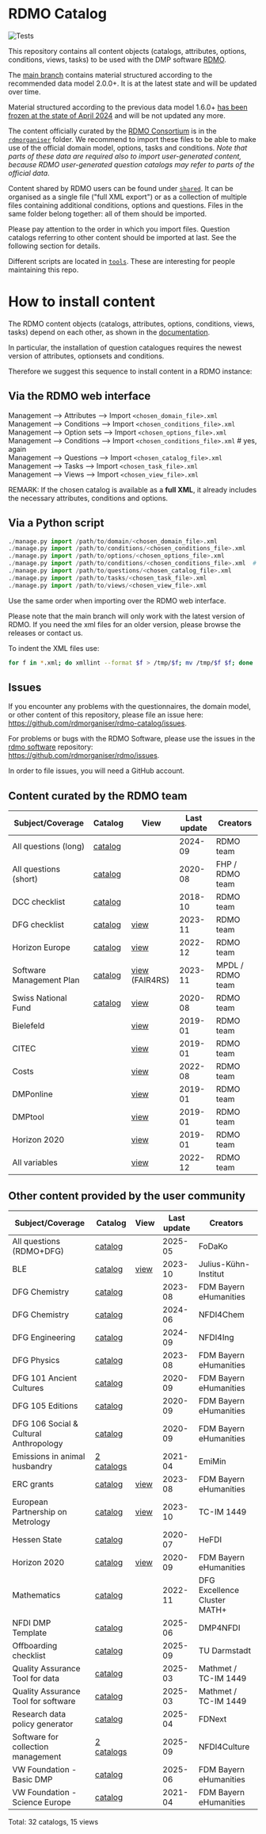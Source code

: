 # RDMO Catalog

![Tests](https://github.com/rdmorganiser/rdmo-catalog/actions/workflows/tests.yaml/badge.svg)

This repository contains all content objects (catalogs, attributes, options, conditions, views, tasks) to be used with the DMP software [RDMO](https://github.com/rdmorganiser/rdmo).

The [main branch](https://github.com/rdmorganiser/rdmo-catalog/tree/main) contains material structured according to the recommended data model 2.0.0+. It is at the latest state and will be updated over time.

Material structured according to the previous data model 1.6.0+ [has been frozen at the state of April 2024](https://github.com/rdmorganiser/rdmo-catalog/releases/tag/1.4.1-rdmo-1.6.0) and will be not updated any more.

The content officially curated by the [RDMO Consortium](https://rdmorganiser.github.io/Community/) is in the [`rdmorganiser`](./rdmorganiser) folder. We recommend to import these files to be able to make use of the official domain model, options, tasks and conditions. *Note that parts of these data are required also to import user-generated content, because RDMO user-generated question catalogs may refer to parts of the official data*.

Content shared by RDMO users can be found under [`shared`](./shared). It can be organised as a single file ("full XML export") or as a collection of multiple files containing additional conditions, options and questions. Files in the same folder belong together: all of them should be imported.

Please pay attention to the order in which you import files. Question catalogs referring to other content should be imported at last. See the following section for details.

Different scripts are located in [`tools`](./tools). These are interesting for people maintaining this repo.

# How to install content

The RDMO content objects (catalogs, attributes, options, conditions, views, tasks) depend on each other, as shown in the [documentation](https://rdmo.readthedocs.io/en/latest/management/data-model.html).

In particular, the installation of question catalogues requires the newest version of attributes, optionsets and conditions.

Therefore we suggest this sequence to install content in a RDMO instance:

## Via the RDMO web interface

Management --> Attributes  --> Import `<chosen_domain_file>.xml`  
Management --> Conditions  --> Import `<chosen_conditions_file>.xml`  
Management --> Option sets --> Import `<chosen_options_file>.xml`  
Management --> Conditions  --> Import `<chosen_conditions_file>.xml`  # yes, again  
Management --> Questions   --> Import `<chosen_catalog_file>.xml`  
Management --> Tasks       --> Import `<chosen_task_file>.xml`  
Management --> Views       --> Import `<chosen_view_file>.xml`  

REMARK: If the chosen catalog is available as a **full XML**, it already includes the necessary attributes, conditions and options.

## Via a Python script

```python
./manage.py import /path/to/domain/<chosen_domain_file>.xml
./manage.py import /path/to/conditions/<chosen_conditions_file>.xml
./manage.py import /path/to/options/<chosen_options_file>.xml
./manage.py import /path/to/conditions/<chosen_conditions_file>.xml  # yes, again
./manage.py import /path/to/questions/<chosen_catalog_file>.xml
./manage.py import /path/to/tasks/<chosen_task_file>.xml
./manage.py import /path/to/views/<chosen_view_file>.xml
```

Use the same order when importing over the RDMO web interface.

Please note that the main branch will only work with the latest version of RDMO. If you need the xml files for an older version, please browse the releases or contact us.

To indent the XML files use:

```bash
for f in *.xml; do xmllint --format $f > /tmp/$f; mv /tmp/$f $f; done
```

## Issues

If you encounter any problems with the questionnaires, the domain model, or other content of this repository, please file an issue here:  
<https://github.com/rdmorganiser/rdmo-catalog/issues>.

For problems or bugs with the RDMO Software, please use the issues in the [rdmo software](https://github.com/rdmorganiser/rdmo) repository:  
<https://github.com/rdmorganiser/rdmo/issues>.

In order to file issues, you will need a GitHub account.

## Content curated by the RDMO team

|Subject/Coverage        |Catalog          |View              |Last update|Creators        |
|------------------------|-----------------|------------------|-----------|----------------|
|All questions (long)    |[catalog][Q-rdmo]|                      |2024-09|RDMO team       |
|All questions (short)   |[catalog][Q-fhp] |                      |2020-08|FHP / RDMO team |
|DCC checklist           |[catalog][Q-dcc] |                      |2018-10|RDMO team       |
|DFG checklist           |[catalog][Q-dfg] |[view][V-dfg]         |2023-11|RDMO team       |
|Horizon Europe          |[catalog][Q-heu] |[view][V-heu]         |2022-12|RDMO team       |
|Software Management Plan|[catalog][Q-smp]|[view][V-smp] (FAIR4RS)|2023-11|MPDL / RDMO team|
|Swiss National Fund     |[catalog][Q-snf] |[view][V-snf]         |2020-08|RDMO team       |
|Bielefeld               |                 |[view][V-bielefeld]   |2019-01|RDMO team       |
|CITEC                   |                 |[view][V-citec]       |2019-01|RDMO team       |
|Costs                   |                 |[view][V-costs]       |2022-08|RDMO team       |
|DMPonline               |                 |[view][V-dmponline]   |2019-01|RDMO team       |
|DMPtool                 |                 |[view][V-dmptool]     |2019-01|RDMO team       |
|Horizon 2020            |                 |[view][V-h2020]       |2019-01|RDMO team       |
|All variables           |                 |[view][V-varcheck]    |2022-12|RDMO team       |

## Other content provided by the user community

|Subject/Coverage                 |Catalog       |View  |Last update |Creators              |
|---------------------------------|--------------|------|------------|----------------------|
|All questions (RDMO+DFG)         |[catalog][FDK]|           |2025-05|FoDaKo                |
|BLE                              |[catalog][BLE]|[view][BLE]|2023-10|Julius-Kühn-Institut  |
|DFG Chemistry                    |[catalog][CHE]|           |2023-08|FDM Bayern eHumanities|
|DFG Chemistry                    |[catalog][N4C]|           |2024-06|NFDI4Chem             |
|DFG Engineering                  |[catalog][N4I]|           |2024-09|NFDI4Ing              |
|DFG Physics                      |[catalog][PHY]|           |2023-08|FDM Bayern eHumanities|
|DFG 101 Ancient Cultures         |[catalog][AKU]|           |2020-09|FDM Bayern eHumanities|
|DFG 105 Editions                 |[catalog][EDI]|           |2020-09|FDM Bayern eHumanities|
|DFG 106 Social & Cultural Anthropology|[catalog][SKT]|      |2020-09|FDM Bayern eHumanities|
|Emissions in animal husbandry |[2 catalogs][EMM]|           |2021-04|EmiMin                |
|ERC grants                       |[catalog][ERC]|[view][ERC]|2023-08|FDM Bayern eHumanities|
|European Partnership on Metrology|[catalog][EPM]|[view][EPM]|2023-10|TC-IM 1449            |
|Hessen State                     |[catalog][HFD]|           |2020-07|HeFDI                 |
|Horizon 2020                     |[catalog][EHU]|[view][EHU]|2020-09|FDM Bayern eHumanities|
|Mathematics                      |[catalog][MAT]|     |2022-11|DFG Excellence Cluster MATH+|
|NFDI DMP Template                |[catalog][D4N]|           |2025-06|DMP4NFDI              |
|Offboarding checklist            |[catalog][UDA]|           |2025-09|TU Darmstadt          |
|Quality Assurance Tool for data  |[catalog][QAT]|           |2025-03|Mathmet / TC-IM 1449  |
|Quality Assurance Tool for software  |[catalog][QAT]|       |2025-03|Mathmet / TC-IM 1449  |
|Research data policy generator       |[catalog][FDN]|       |2025-04|FDNext                |
|Software for collection management|[2 catalogs][N4Q]|       |2025-09|NFDI4Culture          |
|VW Foundation - Basic DMP            |[catalog][VWB]|       |2025-06|FDM Bayern eHumanities|
|VW Foundation - Science Europe       |[catalog][VWE]|       |2021-04|FDM Bayern eHumanities|

Total: 32 catalogs, 15 views

[AKU]:         shared/ub_fau_erlangen_nuernberg/dfg-alte-kulturen/
[CHE]:         shared/ub_fau_erlangen_nuernberg/dfg-chemie/
[PHY]:         shared/ub_fau_erlangen_nuernberg/dfg-physik/
[EDI]:         shared/ub_fau_erlangen_nuernberg/dfg-editionen/
[SKT]:         shared/ub_fau_erlangen_nuernberg/dfg-sozkulttheo/
[ERC]:         shared/ub_fau_erlangen_nuernberg/erc-grants/
[EHU]:         shared/ub_fau_erlangen_nuernberg/h2020-ehum/
[VWB]:         shared/ub_fau_erlangen_nuernberg/vw-stiftung-basisdmp
[VWE]:         shared/ub_fau_erlangen_nuernberg/ScienceEurope_VW_Stiftung/
[BLE]:         shared/BLE_JKI/
[D4N]:         shared/DMP4NFDI
[FDK]:         shared/FoDaKo
[FDN]:         shared/FDNext/
[N4Q]:         shared/NFDI4Culture/
[N4C]:         shared/nfdi4chem
[N4I]:         shared/nfdi4ing
[EMM]:         shared/EmiMin
[HFD]:         shared/HeFDI
[MAT]:         shared/MATH+
[QAT]:         shared/Mathmet-QAT
[EPM]:         shared/metrology-rdm/
[UDA]:         shared/ulb_darmstadt/
[Q-rdmo]:      rdmorganiser/questions/questions-rdmo.xml
[Q-fhp]:       rdmorganiser/questions/questions-fhpshort.xml
[Q-dcc]:       rdmorganiser/questions/questions-dcc.xml
[Q-dfg]:       rdmorganiser/questions/questions-DFG-Checkliste.xml
[Q-heu]:       rdmorganiser/questions/questions-horizon-europe.xml
[Q-smp]:       rdmorganiser/questions/questions-smp.xml
[Q-snf]:       rdmorganiser/questions/questions-snf.xml
[V-dfg]:       rdmorganiser/views/view-dfg-checkliste.xml
[V-heu]:       rdmorganiser/views/view-horizon-europe.xml
[V-smp]:       rdmorganiser/views/view-FAIR4RSview.xml
[V-snf]:       rdmorganiser/views/view-snf.xml
[V-bielefeld]: rdmorganiser/views/view-bielefeld.xml
[V-citec]:     rdmorganiser/views/view-citec.xml
[V-costs]:     rdmorganiser/views/view-costs.xml
[V-dmponline]: rdmorganiser/views/view-dmponline.xml
[V-dmptool]:   rdmorganiser/views/view-dmptool.xml
[V-h2020]:     rdmorganiser/views/view-horizon2020.xml
[V-varcheck]:  rdmorganiser/views/view-variable_check.xml
[V-dmptool]:   rdmorganiser/views/view-dmptool.xml
[V-h2020]:     rdmorganiser/views/view-horizon2020.xml
[V-varcheck]:  rdmorganiser/views/view-variable_check.xml
